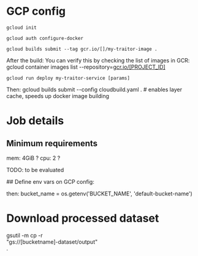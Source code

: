 # GCP config
	gcloud init

	gcloud auth configure-docker

	gcloud builds submit --tag gcr.io/[]/my-traitor-image . 

After the build:
You can verify this by checking the list of images in GCR:
	gcloud container images list --repository=[gcr.io/[PROJECT_ID]](http://gcr.io/%5BPROJECT_ID%5D)


	gcloud run deploy my-traitor-service [params]

Then:
	gcloud builds submit --config cloudbuild.yaml . # enables layer cache, speeds up docker image building


# Job details

## Minimum requirements

mem: 4GiB ?
cpu: 2 ?


TODO: to be evaluated

## Define env vars on GCP config:

then:
	bucket_name = os.getenv('BUCKET_NAME', 'default-bucket-name')



# Download processed dataset
gsutil -m cp -r \
  "gs://[bucketname]-dataset/output" \
  .
